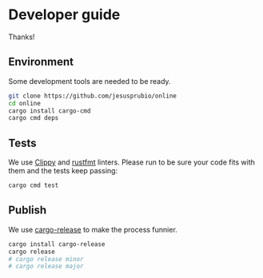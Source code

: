 # Developer guide

Thanks!

## Environment

Some development tools are needed to be ready.

```sh
git clone https://github.com/jesusprubio/online
cd online
cargo install cargo-cmd
cargo cmd deps
```

## Tests

We use [Clippy](https://github.com/rust-lang/rust-clippy) and [rustfmt](https://github.com/rust-lang/rustfmt) linters. Please run to be sure your code fits with them and the tests keep passing:

```sh
cargo cmd test
```

## Publish

We use [cargo-release](https://github.com/sunng87/cargo-release) to make the process funnier.

```sh
cargo install cargo-release
cargo release
# cargo release minor
# cargo release major
```
